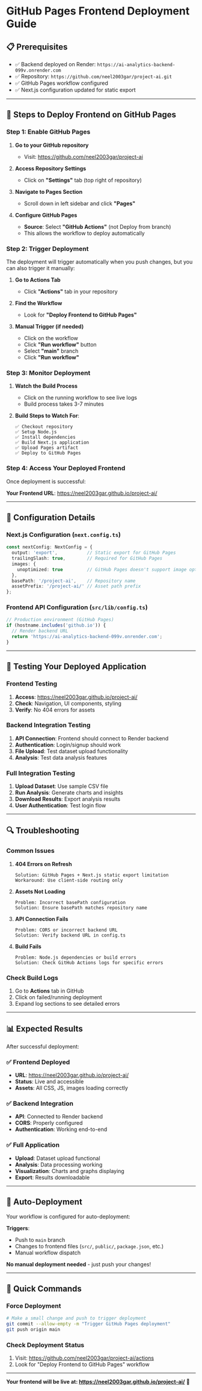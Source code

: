 # GitHub Pages Frontend Deployment Guide

## 📋 Prerequisites
- ✅ Backend deployed on Render: `https://ai-analytics-backend-099v.onrender.com`
- ✅ Repository: `https://github.com/neel2003gar/project-ai.git`
- ✅ GitHub Pages workflow configured
- ✅ Next.js configuration updated for static export

---

## 🚀 Steps to Deploy Frontend on GitHub Pages

### Step 1: Enable GitHub Pages

1. **Go to your GitHub repository**
   - Visit: https://github.com/neel2003gar/project-ai

2. **Access Repository Settings**
   - Click on **"Settings"** tab (top right of repository)

3. **Navigate to Pages Section**
   - Scroll down in left sidebar and click **"Pages"**

4. **Configure GitHub Pages**
   - **Source**: Select **"GitHub Actions"** (not Deploy from branch)
   - This allows the workflow to deploy automatically

### Step 2: Trigger Deployment

The deployment will trigger automatically when you push changes, but you can also trigger it manually:

1. **Go to Actions Tab**
   - Click **"Actions"** tab in your repository

2. **Find the Workflow**
   - Look for **"Deploy Frontend to GitHub Pages"**

3. **Manual Trigger (if needed)**
   - Click on the workflow
   - Click **"Run workflow"** button
   - Select **"main"** branch
   - Click **"Run workflow"**

### Step 3: Monitor Deployment

1. **Watch the Build Process**
   - Click on the running workflow to see live logs
   - Build process takes 3-7 minutes

2. **Build Steps to Watch For**:
   ```
   ✅ Checkout repository
   ✅ Setup Node.js
   ✅ Install dependencies
   ✅ Build Next.js application
   ✅ Upload Pages artifact
   ✅ Deploy to GitHub Pages
   ```

### Step 4: Access Your Deployed Frontend

Once deployment is successful:

**Your Frontend URL**: https://neel2003gar.github.io/project-ai/

---

## 🔧 Configuration Details

### Next.js Configuration (`next.config.ts`)
```typescript
const nextConfig: NextConfig = {
  output: 'export',           // Static export for GitHub Pages
  trailingSlash: true,        // Required for GitHub Pages
  images: {
    unoptimized: true         // GitHub Pages doesn't support image optimization
  },
  basePath: '/project-ai',    // Repository name
  assetPrefix: '/project-ai/' // Asset path prefix
};
```

### Frontend API Configuration (`src/lib/config.ts`)
```typescript
// Production environment (GitHub Pages)
if (hostname.includes('github.io')) {
  // Render backend URL
  return 'https://ai-analytics-backend-099v.onrender.com';
}
```

---

## 🧪 Testing Your Deployed Application

### Frontend Testing
1. **Access**: https://neel2003gar.github.io/project-ai/
2. **Check**: Navigation, UI components, styling
3. **Verify**: No 404 errors for assets

### Backend Integration Testing
1. **API Connection**: Frontend should connect to Render backend
2. **Authentication**: Login/signup should work
3. **File Upload**: Test dataset upload functionality
4. **Analysis**: Test data analysis features

### Full Integration Testing
1. **Upload Dataset**: Use sample CSV file
2. **Run Analysis**: Generate charts and insights
3. **Download Results**: Export analysis results
4. **User Authentication**: Test login flow

---

## 🔍 Troubleshooting

### Common Issues

1. **404 Errors on Refresh**
   ```
   Solution: GitHub Pages + Next.js static export limitation
   Workaround: Use client-side routing only
   ```

2. **Assets Not Loading**
   ```
   Problem: Incorrect basePath configuration
   Solution: Ensure basePath matches repository name
   ```

3. **API Connection Fails**
   ```
   Problem: CORS or incorrect backend URL
   Solution: Verify backend URL in config.ts
   ```

4. **Build Fails**
   ```
   Problem: Node.js dependencies or build errors
   Solution: Check GitHub Actions logs for specific errors
   ```

### Check Build Logs
1. Go to **Actions** tab in GitHub
2. Click on failed/running deployment
3. Expand log sections to see detailed errors

---

## 📊 Expected Results

After successful deployment:

### ✅ Frontend Deployed
- **URL**: https://neel2003gar.github.io/project-ai/
- **Status**: Live and accessible
- **Assets**: All CSS, JS, images loading correctly

### ✅ Backend Integration
- **API**: Connected to Render backend
- **CORS**: Properly configured
- **Authentication**: Working end-to-end

### ✅ Full Application
- **Upload**: Dataset upload functional
- **Analysis**: Data processing working
- **Visualization**: Charts and graphs displaying
- **Export**: Results downloadable

---

## 🔄 Auto-Deployment

Your workflow is configured for auto-deployment:

**Triggers**:
- Push to `main` branch
- Changes to frontend files (`src/`, `public/`, `package.json`, etc.)
- Manual workflow dispatch

**No manual deployment needed** - just push your changes!

---

## 📝 Quick Commands

### Force Deployment
```bash
# Make a small change and push to trigger deployment
git commit --allow-empty -m "Trigger GitHub Pages deployment"
git push origin main
```

### Check Deployment Status
1. Visit: https://github.com/neel2003gar/project-ai/actions
2. Look for "Deploy Frontend to GitHub Pages" workflow

---

**Your frontend will be live at: https://neel2003gar.github.io/project-ai/** 🎉
